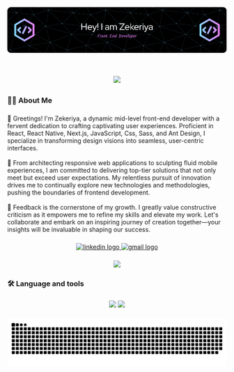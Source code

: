 <div align="center">
  <img width="whatever" height="whatever" src="./github-header-image.png"  />
</div>

###

<h1 align="center">
    <img src="https://readme-typing-svg.herokuapp.com/?font=Righteous&size=35&color=A25DB2&center=true&vCenter=true&width=500&height=70&duration=4000&lines=Hi+There!+👋;+I'm+Zekeriya!;" />
</h1>

###

<h3 align="left">👩‍💻  About Me</h3>

###

<p align="left">👋 Greetings! I'm Zekeriya, a dynamic mid-level front-end developer with a fervent dedication to crafting captivating user experiences. Proficient in React, React Native, Next.js, JavaScript, Css, Sass, and Ant Design, I specialize in transforming design visions into seamless, user-centric interfaces.<br><br>🚀 From architecting responsive web applications to sculpting fluid mobile experiences, I am committed to delivering top-tier solutions that not only meet but exceed user expectations. My relentless pursuit of innovation drives me to continually explore new technologies and methodologies, pushing the boundaries of frontend development.<br><br>🌟 Feedback is the cornerstone of my growth. I greatly value constructive criticism as it empowers me to refine my skills and elevate my work. Let's collaborate and embark on an inspiring journey of creation together—your insights will be invaluable in shaping our success.</p>

###

<div align="center">
  <a href="https://www.linkedin.com/in/zekeriya-uysal/" target="_blank">
    <img src="https://raw.githubusercontent.com/maurodesouza/profile-readme-generator/master/src/assets/icons/social/linkedin/default.svg" width="52" height="40" alt="linkedin logo"  />
  </a>
  <a href="mailto:zekeriyauysal12@gmail.com" target="_blank">
    <img src="https://raw.githubusercontent.com/maurodesouza/profile-readme-generator/master/src/assets/icons/social/gmail/default.svg" width="52" height="40" alt="gmail logo"  />
  </a>
</div>

###

<div align="center">
  <img src="https://visitor-badge.laobi.icu/badge?page_id=zekeriyauysal.zekeriyauysal&"  />
</div>

###

<h3 align="left">🛠 Language and tools</h3>

###

<div align="center">
    <img src="https://skillicons.dev/icons?i=react,vue,js,typescript,redux,nextjs,tailwind,bootstrap,jquery,sass,html,css,babel" />
    <img src="https://skillicons.dev/icons?i=yarn,npm,gitlab,flutter,dart,cs,dotnet,mysql,php,figma,ps,visualstudio,vscode" />
</div>

###

<img alt="snake eating my contributions" src="https://raw.githubusercontent.com/salesp07/salesp07/output/github-contribution-grid-snake.svg" />

###
